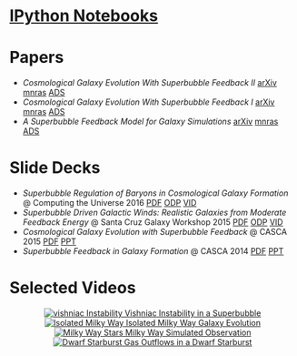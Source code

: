 <!-- 
.. title: Secret Research Reference Page
.. slug: research
.. date: 2014-10-17 15:14:49 UTC-04:00
.. tags: 
.. link: 
.. description: 
.. type: text
-->

# [IPython Notebooks](/notes.html)
# Papers
* _Cosmological Galaxy Evolution With Superbubble Feedback II_
  [arXiv](http://arxiv.org/abs/1604.08244)
  [mnras](http://mnras.oxfordjournals.org/content/early/2016/08/12/mnras.stw2029)
  [ADS](http://adsabs.harvard.edu/cgi-bin/bib_query?arXiv:1604.08244)
* _Cosmological Galaxy Evolution With Superbubble Feedback I_
  [arXiv](http://arxiv.org/abs/1505.06268)
  [mnras](http://mnras.oxfordjournals.org/content/453/4/3499.abstract)
  [ADS](http://adsabs.harvard.edu/cgi-bin/bib_query?arXiv:1505.06268)
* _A Superbubble Feedback Model for Galaxy Simulations_
  [arXiv](http://arxiv.org/abs/1405.2625)
  [mnras](http://mnras.oxfordjournals.org/content/442/4/3013.abstract)
  [ADS](http://adsabs.harvard.edu/abs/2014MNRAS.442.3013K)
# Slide Decks
* _Superbubble Regulation of Baryons in Cosmological Galaxy Formation_
  @ Computing the Universe 2016
  [PDF](http://www.physics.mcmaster.ca/~kellerbw/slides/Oaxaca2016.pdf)
  [ODP](http://www.physics.mcmaster.ca/~kellerbw/slides/Oaxaca2016.odp)
  [VID](http://www.birs.ca/events/2016/5-day-workshops/16w5163/videos/watch/201606061107-Keller.html)
* _Superbubble Driven Galactic Winds: Realistic Galaxies from Moderate Feedback
  Energy_ @ Santa Cruz Galaxy Workshop 2015
  [PDF](http://www.physics.mcmaster.ca/~kellerbw/slides/SCGalWorkshop2015.pdf)
  [ODP](http://www.physics.mcmaster.ca/~kellerbw/slides/SCGalWorkshop2015.odp)
  [VID](https://youtu.be/2xero2RcMXE)
* _Cosmological Galaxy Evolution with Superbubble Feedback_ @ CASCA 2015
  [PDF](http://www.physics.mcmaster.ca/~kellerbw/slides/CASCA2015.pdf)
  [PPT](http://www.physics.mcmaster.ca/~kellerbw/slides/CASCA2015.pptx)
* _Superbubble Feedback in Galaxy Formation_ @ CASCA 2014
  [PDF](http://www.physics.mcmaster.ca/~kellerbw/slides/CASCA2014.pdf)
  [PPT](http://www.physics.mcmaster.ca/~kellerbw/slides/CASCA2014.pptx)
# Selected Videos
<div class="row">
  <div class="col-xs-6 col-md-3" align="center">
    <a href="http://www.physics.mcmaster.ca/~kellerbw/videos/vishniac_instability.mp4" class="thumbnail">
      <img src="http://www.physics.mcmaster.ca/~kellerbw/videos/vishniac_instability.png" alt="vishniac Instability">
      Vishniac Instability in a Superbubble
    </a>
  </div>
  <div class="col-xs-6 col-md-3" align="center">
    <a href="http://www.physics.mcmaster.ca/~kellerbw/videos/isolated_MW.mp4" class="thumbnail">
      <img src="http://www.physics.mcmaster.ca/~kellerbw/videos/isolated_MW.png" alt="Isolated Milky Way">
      Isolated Milky Way Galaxy Evolution
    </a>
  </div>
  <div class="col-xs-6 col-md-3" align="center">
    <a href="http://www.physics.mcmaster.ca/~kellerbw/videos/MW_stars.mp4" class="thumbnail">
      <img src="http://www.physics.mcmaster.ca/~kellerbw/videos/MW_stars.png" alt="Milky Way Stars">
      Milky Way Simulated Observation
    </a>
  </div>
  <div class="col-xs-6 col-md-3" align="center">
    <a href="http://www.physics.mcmaster.ca/~kellerbw/videos/dwarf_SB.mp4" class="thumbnail">
      <img src="http://www.physics.mcmaster.ca/~kellerbw/videos/dwarf_SB.png" alt="Dwarf Starburst">
      Gas Outflows in a Dwarf Starburst
    </a>
  </div>
</div>
